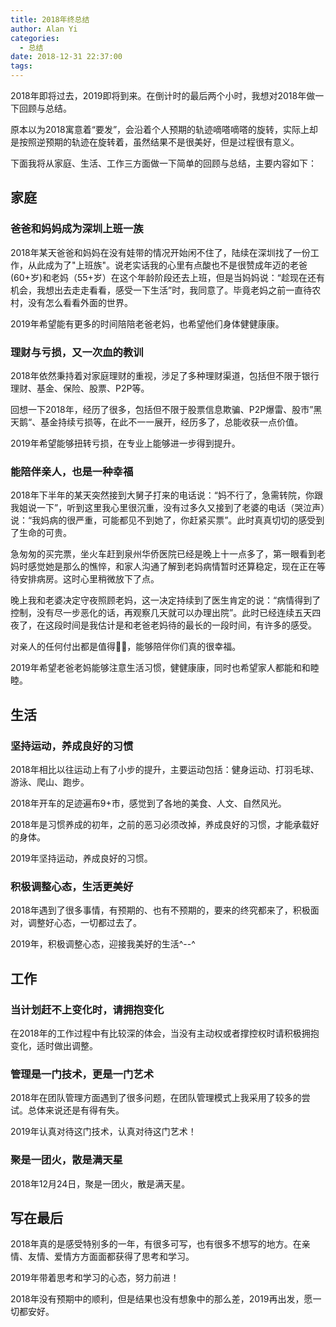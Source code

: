 ```yaml
---
title: 2018年终总结
author: Alan Yi
categories:
  - 总结
date: 2018-12-31 22:37:00
tags:
---
```


2018年即将过去，2019即将到来。在倒计时的最后两个小时，我想对2018年做一下回顾与总结。

原本以为2018寓意着“要发”，会沿着个人预期的轨迹嘀嗒嘀嗒的旋转，实际上却是按照逆预期的轨迹在旋转着，虽然结果不是很美好，但是过程很有意义。

下面我将从家庭、生活、工作三方面做一下简单的回顾与总结，主要内容如下：

## 家庭

### 爸爸和妈妈成为深圳上班一族

2018年某天爸爸和妈妈在没有娃带的情况开始闲不住了，陆续在深圳找了一份工作，从此成为了"上班族"。说老实话我的心里有点酸也不是很赞成年迈的老爸(60+岁)和老妈（55+岁）在这个年龄阶段还去上班，但是当妈妈说：“趁现在还有机会，我想出去走走看看，感受一下生活”时，我同意了。毕竟老妈之前一直待农村，没有怎么看看外面的世界。

2019年希望能有更多的时间陪陪老爸老妈，也希望他们身体健健康康。

### 理财与亏损，又一次血的教训

2018年依然秉持着对家庭理财的重视，涉足了多种理财渠道，包括但不限于银行理财、基金、保险、股票、P2P等。

回想一下2018年，经历了很多，包括但不限于股票信息欺骗、P2P爆雷、股市”黑天鹅“、基金持续亏损等，在此不一一展开，经历多了，总能收获一点价值。

2019年希望能够扭转亏损，在专业上能够进一步得到提升。

### 能陪伴亲人，也是一种幸福

2018年下半年的某天突然接到大舅子打来的电话说：“妈不行了，急需转院，你跟我姐说一下”，听到这里我心里很沉重，没有过多久又接到了老婆的电话（哭泣声）说：“我妈病的很严重，可能都见不到她了，你赶紧买票”。此时真真切切的感受到了生命的可贵。

急匆匆的买完票，坐火车赶到泉州华侨医院已经是晚上十一点多了，第一眼看到老妈时感觉她是那么的憔悴，和家人沟通了解到老妈病情暂时还算稳定，现在正在等待安排病房。这时心里稍微放下了点。

晚上我和老婆决定守夜照顾老妈，这一决定持续到了医生肯定的说：“病情得到了控制，没有尽一步恶化的话，再观察几天就可以办理出院”。此时已经连续五天四夜了，在这段时间是我估计是和老爸老妈待的最长的一段时间，有许多的感受。

对亲人的任何付出都是值得，能够陪伴你们真的很幸福。

2019年希望老爸老妈能够注意生活习惯，健健康康，同时也希望家人都能和和睦睦。
<!--more-->

## 生活

### 坚持运动，养成良好的习惯

2018年相比以往运动上有了小步的提升，主要运动包括：健身运动、打羽毛球、游泳、爬山、跑步。

2018年开车的足迹遍布9+市，感觉到了各地的美食、人文、自然风光。

2018年是习惯养成的初年，之前的恶习必须改掉，养成良好的习惯，才能承载好的身体。

2019年坚持运动，养成良好的习惯。

### 积极调整心态，生活更美好

2018年遇到了很多事情，有预期的、也有不预期的，要来的终究都来了，积极面对，调整好心态，一切都过去了。

2019年，积极调整心态，迎接我美好的生活^--^

## 工作

### 当计划赶不上变化时，请拥抱变化

在2018年的工作过程中有比较深的体会，当没有主动权或者撑控权时请积极拥抱变化，适时做出调整。

### 管理是一门技术，更是一门艺术

2018年在团队管理方面遇到了很多问题，在团队管理模式上我采用了较多的尝试。总体来说还是有得有失。

2019年认真对待这门技术，认真对待这门艺术！

### 聚是一团火，散是满天星

2018年12月24日，聚是一团火，散是满天星。

## 写在最后

2018年真的是感受特别多的一年，有很多可写，也有很多不想写的地方。在亲情、友情、爱情方方面面都获得了思考和学习。

2019年带着思考和学习的心态，努力前进！

2018年没有预期中的顺利，但是结果也没有想象中的那么差，2019再出发，愿一切都安好。
